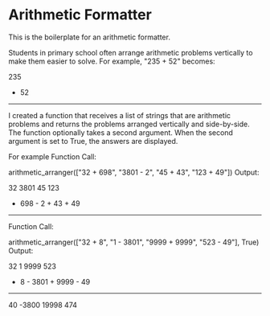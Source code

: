 # Arithmetic Formatter

This is the boilerplate for an arithmetic formatter. 

Students in primary school often arrange arithmetic problems vertically to make them easier to solve. For example, "235 + 52" becomes:

  235
+  52
-----

I created a function that receives a list of strings that are arithmetic problems and returns the problems arranged vertically and side-by-side. The function optionally takes a second argument. When the second argument is set to True, the answers are displayed.

For example
Function Call:

arithmetic_arranger(["32 + 698", "3801 - 2", "45 + 43", "123 + 49"])
Output:

   32      3801      45      123
+ 698    -    2    + 43    +  49
-----    ------    ----    -----
Function Call:

arithmetic_arranger(["32 + 8", "1 - 3801", "9999 + 9999", "523 - 49"], True)
Output:

  32         1      9999      523
+  8    - 3801    + 9999    -  49
----    ------    ------    -----
  40     -3800     19998      474

